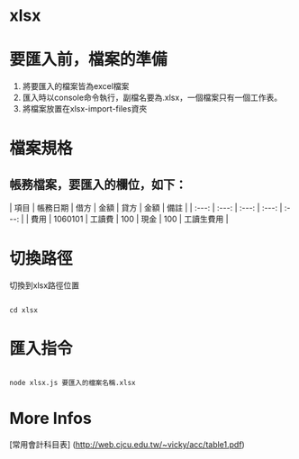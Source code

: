 # xlsx

# 要匯入前，檔案的準備
1. 將要匯入的檔案皆為excel檔案
2. 匯入時以console命令執行，副檔名要為.xlsx，一個檔案只有一個工作表。
3. 將檔案放置在xlsx-import-files資夾


# 檔案規格
## 帳務檔案，要匯入的欄位，如下：
| 項目 | 帳務日期 | 借方 | 金額 | 貸方 | 金額 | 備註 |
| :---: | :---: | :---: | :---: | :---: |
| 費用 | 1060101 | 工讀費 | 100 | 現金 | 100 | 工讀生費用 |


# 切換路徑
切換到xlsx路徑位置
```node

cd xlsx

```

# 匯入指令

```node

node xlsx.js 要匯入的檔案名稱.xlsx

```

# More Infos
[常用會計科目表] (http://web.cjcu.edu.tw/~vicky/acc/table1.pdf)


